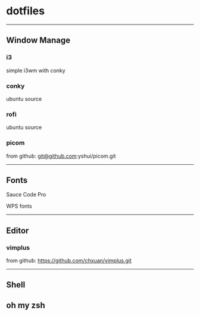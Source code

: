 # dotfiles

---

## Window Manage

### i3

simple i3wm with conky

### conky

ubuntu source

### rofi

ubuntu source

### picom

from github:
    git@github.com:yshui/picom.git

---

## Fonts

Sauce Code Pro

WPS fonts

---

## Editor

### vimplus

from github:
    https://github.com/chxuan/vimplus.git

---

## Shell

## oh my zsh


